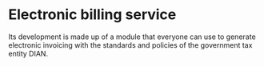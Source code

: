 # Electronic billing service
 <p>Its development is made up of a module that everyone can use to generate electronic invoicing with the standards and policies of the government tax entity DIAN.</p>
